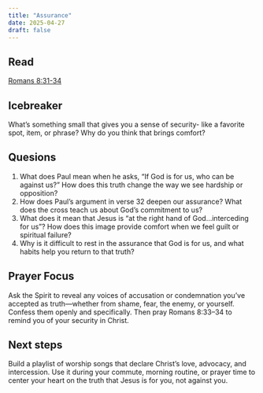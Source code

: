 ```yaml
---
title: "Assurance"
date: 2025-04-27
draft: false
---
```


## Read
[Romans 8:31-34](https://www.bible.com/bible/59/ROM.8.ESV)

## Icebreaker
What’s something small that gives you a sense of security- like a favorite spot,
item, or phrase? Why do you think that brings comfort?

## Quesions
1. What does Paul mean when he asks,
“If God is for us, who can be against
us?” How does this truth change the way we see hardship or opposition?
2. How does Paul’s argument in verse 32 deepen our assurance? What does the
cross teach us about God’s commitment to us?
3. What does it mean that Jesus is “at the right hand of God…interceding for
us”? How does this image provide comfort when we feel guilt or spiritual
failure?
4. Why is it difficult to rest in the assurance that God is for us, and what habits
help you return to that truth?

## Prayer Focus
Ask the Spirit to reveal any voices of
accusation or condemnation you’ve accepted
as truth—whether from shame, fear, the enemy,
or yourself. Confess them openly and
specifically. Then pray Romans 8:33–34 to remind you of your security in Christ.

## Next steps
Build a playlist of worship songs that declare
Christ’s love, advocacy, and intercession. Use
it during your commute, morning routine, or
prayer time to center your heart on the truth
that Jesus is for you, not against you.
